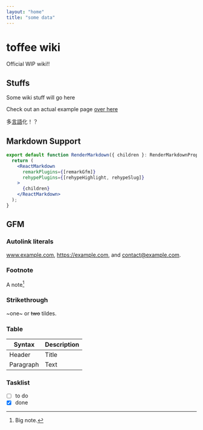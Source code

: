 ```yaml
---
layout: "home"
title: "some data"
---
```


# toffee wiki

Official WIP wiki!!

## Stuffs

Some wiki stuff will go here

Check out an actual example page [over here](/wiki/en/ex/next/)

多[言語](/wiki/ja/)化！？

## Markdown Support

```jsx
export default function RenderMarkdown({ children }: RenderMarkdownProps) {
  return (
    <ReactMarkdown
      remarkPlugins={[remarkGfm]}
      rehypePlugins={[rehypeHighlight, rehypeSlug]}
    >
      {children}
    </ReactMarkdown>
  );
}
```

## GFM

### Autolink literals

www.example.com, <https://example.com>, and contact@example.com.

### Footnote

A note[^1]

[^1]: Big note.

### Strikethrough

~one~ or ~~two~~ tildes.

### Table

| Syntax    | Description |
| --------- | ----------- |
| Header    | Title       |
| Paragraph | Text        |

### Tasklist

- [ ] to do
- [x] done
